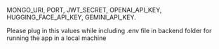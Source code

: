 MONGO_URI,
PORT,
JWT_SECRET,
OPENAI_API_KEY,
HUGGING_FACE_API_KEY,
GEMINI_API_KEY.

Please plug in this values while including .env file in backend folder for running the app in a local machine
